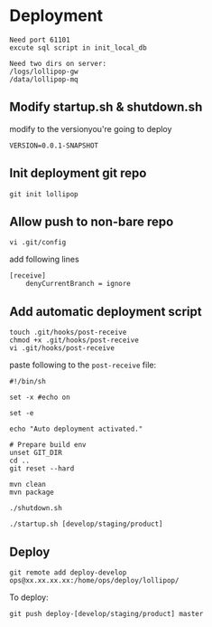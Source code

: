 # Deployment
```$xslt
Need port 61101
excute sql script in init_local_db
```

```$xslt
Need two dirs on server:
/logs/lollipop-gw
/data/lollipop-mq
```

## Modify startup.sh & shutdown.sh
modify to the versionyou're going to deploy
```
VERSION=0.0.1-SNAPSHOT
```

## Init deployment git repo
```
git init lollipop
```

## Allow push to non-bare repo
```
vi .git/config
```
add following lines
```
[receive]
    denyCurrentBranch = ignore
```

## Add automatic deployment script
```
touch .git/hooks/post-receive
chmod +x .git/hooks/post-receive
vi .git/hooks/post-receive
```
paste following to the `post-receive` file:
```
#!/bin/sh

set -x #echo on

set -e

echo "Auto deployment activated."

# Prepare build env
unset GIT_DIR
cd ..
git reset --hard

mvn clean
mvn package

./shutdown.sh

./startup.sh [develop/staging/product]
```

## Deploy
```
git remote add deploy-develop ops@xx.xx.xx.xx:/home/ops/deploy/lollipop/
```

To deploy:
```
git push deploy-[develop/staging/product] master
```